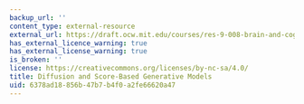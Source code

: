 ```yaml
---
backup_url: ''
content_type: external-resource
external_url: https://draft.ocw.mit.edu/courses/res-9-008-brain-and-cognitive-sciences-computational-tutorials/pages/diffusion-and-score-based-generative-models/
has_external_licence_warning: true
has_external_license_warning: true
is_broken: ''
license: https://creativecommons.org/licenses/by-nc-sa/4.0/
title: Diffusion and Score-Based Generative Models
uid: 6378ad18-856b-47b7-b4f0-a2fe66620a47
---
```

